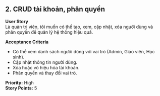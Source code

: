 ## 2. CRUD tài khoản, phân quyền

**User Story**  
Là quản trị viên, tôi muốn có thể tạo, xem, cập nhật, xóa người dùng và phân quyền để quản lý hệ thống hiệu quả.

**Acceptance Criteria**

- Có thể xem danh sách người dùng với vai trò (Admin, Giáo viên, Học sinh).
- Cập nhật thông tin người dùng.
- Xóa hoặc vô hiệu hóa tài khoản.
- Phân quyền và thay đổi vai trò.

**Priority:** High  
**Story Points:** 5
